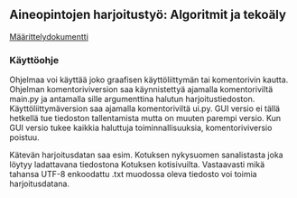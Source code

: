 ## Aineopintojen harjoitustyö: Algoritmit ja tekoäly

[Määrittelydokumentti](https://github.com/lumikt/tira/blob/main/documentation/maarittelydokumentti.md)  

### Käyttöohje

Ohjelmaa voi käyttää joko graafisen käyttöliittymän tai komentorivin kautta. Ohjelman komentoriviversion saa käynnistettyä ajamalla komentoriviltä main.py ja antamalla sille argumenttina halutun harjoitustiedoston. Käyttöliittymäversion saa ajamalla komentoriviltä ui.py. GUI versio ei tällä hetkellä tue tiedoston tallentamista mutta on muuten parempi versio. Kun GUI versio tukee kaikkia haluttuja toiminnallisuuksia, komentoriviversio poistuu.


Kätevän harjoitusdatan saa esim. Kotuksen nykysuomen sanalistasta joka löytyy ladattavana tiedostona Kotuksen kotisivuilta. Vastaavasti mikä tahansa UTF-8 enkoodattu .txt muodossa oleva tiedosto voi toimia harjoitusdatana.